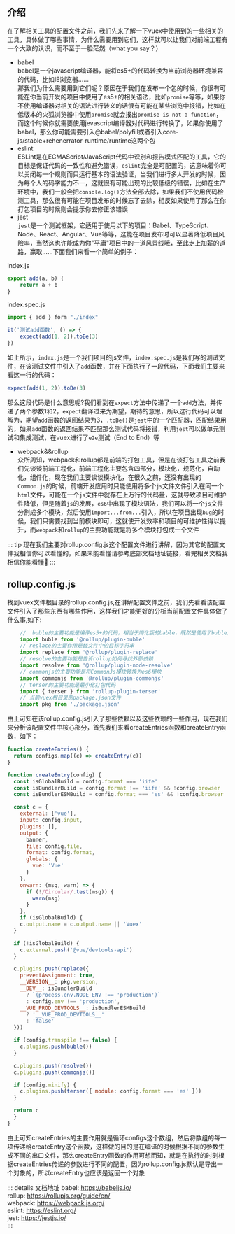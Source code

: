 ## 介绍
在了解相关工具的配置文件之前，我们先来了解一下vuex中使用到的一些相关的工具，具体做了哪些事情，为什么需要用到它们，这样就可以让我们对前端工程有一个大致的认识，而不至于一脸茫然（what you say？）
* babel<br/>
babel是一个javascript编译器，能将es5+的代码转换为当前浏览器环境兼容的代码，比如IE浏览器......<br/>
那我们为什么需要用到它们呢？原因在于我们在发布一个包的时候，你很有可能在你当前开发的项目中使用了es5+的相关语法，比如`promise`等等，如果你不使用编译器对相关的语法进行转义的话很有可能在某些浏览中报错，比如在低版本的火狐浏览器中使用`promise`就会报出`promise is not a function`，而这个时候你就需要使用jevascript编译器对代码进行转换了，如果你使用了babel，那么你可能需要引入@babel/polyfill或者引入core-js/stable+rehenerrator-runtime/runtime这两个包
* eslint<br/>
ESLint是在ECMAScript/JavaScript代码中识别和报告模式匹配的工具，它的目标是保证代码的一致性和避免错误，`eslint`完全是可配置的，这意味着你可以关闭每一个规则而只运行基本的语法验证，当我们进行多人开发的时候，因为每个人的码字能力不一，这就很有可能出现的比较低级的错误，比如在生产环境中，我们一般会把`console.log()`方法全部去除，如果我们不使用代码检测工具，那么很有可能在项目发布的时候忘了去除，相反如果使用了那么在你打包项目的时候则会提示你去修正该错误
* jest<br/>
`jest`是一个测试框架，它适用于使用以下的项目：Babel、TypeScript、Node、React、Angular、Vue等等，这能在项目发布时可以显著降低项目风险率，当然这也许能成为你"平庸"项目中的一道风景线哦，至此走上加薪的道路，赢取......下面我们来看一个简单的例子：<br/>

index.js
```js
export add(a, b) {
    return a + b
}
```
index.spec.js<br/>

```js
import { add } form "./index"

it('测试add函数', () => {
    expect(add(1, 2)).toBe(3)
})
```
如上所示，`index.js`是一个我们项目的js文件，`index.spec.js`是我们写的测试文件，在该测试文件中引入了`add`函数，并在下面执行了一段代码，下面我们主要来看这一行的代码：
```js
expect(add(1, 2)).toBe(3)
```
那么这段代码是什么意思呢?我们看到在`expect`方法中传递了一个`add`方法，并传递了两个参数1和2，`expect`翻译过来为期望，期待的意思，所以这行代码可以理解为，期望`add`函数的返回结果为3，`.toBe()`是`jest`中的一个匹配器，匹配结果用的，如果`add`函数的返回结果不匹配那么测试代码将报错，利用`jest`可以做单元测试和集成测试，在vuex进行了`e2e`测试（End to End）等
* webpack&&rollup<br/>
众所周知，webpack和rollup都是前端的打包工具，但是在谈打包工具之前我们先谈谈前端工程化，前端工程化主要包含四部分，模块化，规范化，自动化，组件化，现在我们主要谈谈模块化，在很久之前，还没有出现的`Common.js`的时候，前端开发应用时只能使用<script src=""></script>将多个`js`文件文件引入在同一个`html`文件，可能在一个`js`文件中就存在上万行的代码量，这就导致项目可维护性降低，但是随着`js`的发展，`es6`中出现了模块语法，我们可以将一个`js`文件分割成多个模块，然后使用`import...from...`引入，所以在项目出现`bug`的时候，我们只需要找到当前模块即可，这就使开发效率和项目的可维护性得以提升，而`webpack`和`rollup`的主要功能就是将多个模块打包成一个文件

::: tip
现在我们主要对rollup.config.js这个配置文件进行讲解，因为其它的配置文件我相信你可以看懂的，如果未能看懂请参考底部文档地址链接，看完相关文档我相信你能看懂:thinking:
:::
## rollup.config.js
找到vuex文件根目录的rollup.config.js,在讲解配置文件之前，我们先看看该配置文件引入了那些东西有哪些作用，这样我们才能更好的分析当前配置文件具体做了什么事,如下:
```js 
    //  buble的主要功能是编译es5+的代码，相当于简化版的bable，既然是使用了buble那为什么vuex还要使用babel呢，原因很简单，既然前面提到了简化版，那么当然有babel能做buble不能做的，buble只能编译一些简单的语法（例如尖头函数等）
    import buble from '@rollup/plugin-buble'
    // replace的主要作用是替文件中的目标字符串
    import replace from '@rollup/plugin-replace'
    // resolve的主要功能是告诉rollup如何寻找外部依赖
    import resolve from '@rollup/plugin-node-resolve'
    // commonjs的主要功能是将CommonJs模块转换为es6模块
    import commonjs from '@rollup/plugin-commonjs'
    // terser的主要功能是最小化打包代码
    import { terser } from 'rollup-plugin-terser'
    // 当前vuex根目录的package.json文件
    import pkg from './package.json'
```
由上可知在该rollup.config.js引入了那些依赖以及这些依赖的一些作用，现在我们来分析该配置文件中核心部分，首先我们来看createEntries函数和createEntry函数，如下：
```js
function createEntries() {
  return configs.map((c) => createEntry(c))
}

function createEntry(config) {
  const isGlobalBuild = config.format === 'iife'
  const isBundlerBuild = config.format !== 'iife' && !config.browser
  const isBundlerESMBuild = config.format === 'es' && !config.browser

  const c = {
    external: ['vue'],
    input: config.input,
    plugins: [],
    output: {
      banner,
      file: config.file,
      format: config.format,
      globals: {
        vue: 'Vue'
      }
    },
    onwarn: (msg, warn) => {
      if (!/Circular/.test(msg)) {
        warn(msg)
      }
    },
    if (isGlobalBuild) {
    c.output.name = c.output.name || 'Vuex'
  }

  if (!isGlobalBuild) {
    c.external.push('@vue/devtools-api')
  }

  c.plugins.push(replace({
    preventAssignment: true,
    __VERSION__: pkg.version,
    __DEV__: isBundlerBuild
      ? `(process.env.NODE_ENV !== 'production')`
      : config.env !== 'production',
    __VUE_PROD_DEVTOOLS__: isBundlerESMBuild
      ? '__VUE_PROD_DEVTOOLS__'
      : 'false'
  }))

  if (config.transpile !== false) {
    c.plugins.push(buble())
  }

  c.plugins.push(resolve())
  c.plugins.push(commonjs())

  if (config.minify) {
    c.plugins.push(terser({ module: config.format === 'es' }))
  }

  return c
  }
}
```
由上可知createEntries的主要作用就是循环configs这个数组，然后将数组的每一项传递给createEntry这个函数，这样做的目的是在编译的时候根据不同的参数生成不同的出口文件，那么createEntry函数的作用可想而知，就是在执行的时刻根据createEntries传递的参数进行不同的配置，因为rollup.config.js默认是导出一个对象的，所以createEntry也应该是返回一个对象

::: details 文档地址
babel: https://babeljs.io/<br/>
rollup: https://rollupjs.org/guide/en/<br/>
webpack: https://webpack.js.org/<br/>
eslint: https://eslint.org/<br/>
jest: https://jestjs.io/<br/>
:::